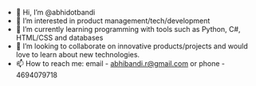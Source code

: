 - 👋 Hi, I’m @abhidotbandi
- 👀 I’m interested in product management/tech/development
- 🌱 I’m currently learning programming with tools such as Python, C#, HTML/CSS and databases
- 💞️ I’m looking to collaborate on innovative products/projects and would love to learn about new technologies.
- 📫 How to reach me: email - abhibandi.r@gmail.com or phone - 4694079718

<!---
abhidotbandi/abhidotbandi is a ✨ special ✨ repository because its `README.md` (this file) appears on your GitHub profile.
You can click the Preview link to take a look at your changes.
--->
